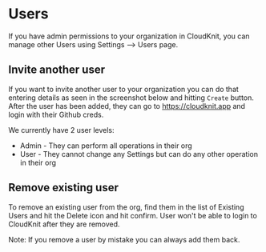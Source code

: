 # Users

If you have admin permissions to your organization in CloudKnit, you can manage other Users using Settings --> Users page. 

## Invite another user

If you want to invite another user to your organization you can do that entering details as seen in the screenshot below and hitting `Create` button. After the user has been added, they can go to https://cloudknit.app and login with their Github creds.

We currently have 2 user levels: 
* Admin - They can perform all operations in their org
* User - They cannot change any Settings but can do any other operation in their org

## Remove existing user

To remove an existing user from the org, find them in the list of Existing Users and hit the Delete icon and hit confirm. User won't be able to login to CloudKnit after they are removed. 

Note: If you remove a user by mistake you can always add them back.
